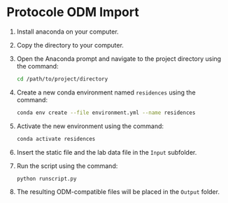 # Protocole ODM Import

1. Install anaconda on your computer.
2. Copy the directory to your computer.
3. Open the Anaconda prompt and navigate to the project directory using the command:

    ```bash
    cd /path/to/project/directory
    ```

4. Create a new conda environment named `residences` using the command:

    ```bash
    conda env create --file environment.yml --name residences
    ```

5. Activate the new environment using the command:

    ```bash
    conda activate residences
    ```

6. Insert the static file and the lab data file in the `Input` subfolder.
7. Run the script using the command:

    ```bash
    python runscript.py
    ```

8. The resulting ODM-compatible files will be placed in the `Output` folder.
